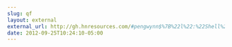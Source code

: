 ```yaml
---
slug: qf
layout: external
external_url: http://gh.hnresources.com/#pengwynn$%7B%22l%22:%22Shell%22,%22sorting%22:%22created%22,%22order%22:%22desc%22%7D
date: 2012-09-25T10:24:10-05:00
---
```

